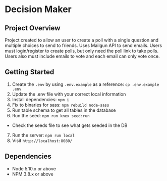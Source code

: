 # Decision Maker

## Project Overview

Project created to allow an user to create a poll with a single question and multiple choices to send to friends.  Uses Mailgun API to send emails.  Users must login/register to create polls, but only need the poll link to take polls.  Users also must include emails to vote and each email can only vote once.

## Getting Started

1. Create the `.env` by using `.env.example` as a reference: `cp .env.example .env`
2. Update the .env file with your correct local information
3. Install dependencies: `npm i`
4. Fix to binaries for sass: `npm rebuild node-sass`
5. Run table schema to get all tables in the database
6. Run the seed: `npm run knex seed:run`
  - Check the seeds file to see what gets seeded in the DB
7. Run the server: `npm run local`
8. Visit `http://localhost:8080/`

## Dependencies

- Node 5.10.x or above
- NPM 3.8.x or above
